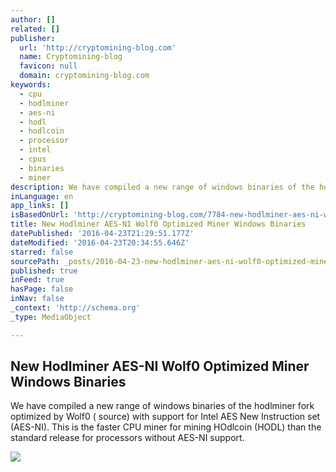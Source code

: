 ```yaml
---
author: []
related: []
publisher:
  url: 'http://cryptomining-blog.com'
  name: Cryptomining-blog
  favicon: null
  domain: cryptomining-blog.com
keywords:
  - cpu
  - hodlminer
  - aes-ni
  - hodl
  - hodlcoin
  - processor
  - intel
  - cpus
  - binaries
  - miner
description: We have compiled a new range of windows binaries of the hodlminer fork optimized by Wolf0 ( source) with support for Intel AES New Instruction set (AES-NI). This is the faster CPU miner for mining HOdlcoin (HODL) than the standard release for processors without AES-NI support.
inLanguage: en
app_links: []
isBasedOnUrl: 'http://cryptomining-blog.com/7784-new-hodlminer-aes-ni-wolf0-optimized-miner-windows-binaries/'
title: New Hodlminer AES-NI Wolf0 Optimized Miner Windows Binaries
datePublished: '2016-04-23T21:29:51.177Z'
dateModified: '2016-04-23T20:34:55.646Z'
starred: false
sourcePath: _posts/2016-04-23-new-hodlminer-aes-ni-wolf0-optimized-miner-windows-binaries.md
published: true
inFeed: true
hasPage: false
inNav: false
_context: 'http://schema.org'
_type: MediaObject

---
```

<article style=""><h1>New Hodlminer AES-NI Wolf0 Optimized Miner Windows Binaries</h1><p>We have compiled a new range of windows binaries of the hodlminer fork optimized by Wolf0 ( source) with support for Intel AES New Instruction set (AES-NI). This is the faster CPU miner for mining HOdlcoin (HODL) than the standard release for processors without AES-NI support.</p><img src="http://cryptomining-blog.com/wp-content/uploads/2016/04/hodlminer-mining-580x293.jpg" /></article>